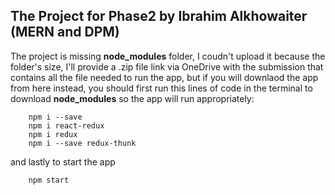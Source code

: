 ## The Project for Phase2 by Ibrahim Alkhowaiter (MERN and DPM)

The project is missing **node_modules** folder, I coudn't upload it because the folder's size, I'll provide a .zip file link via OneDrive with the submission that contains all the file needed to run the app, but if you will downlaod the app from here instead, you should first run this lines of code in the terminal to download **node_modules** so the app will run appropriately:
```
    npm i --save
    npm i react-redux
    npm i redux
    npm i --save redux-thunk
```
and lastly to start the app
```
    npm start
```
